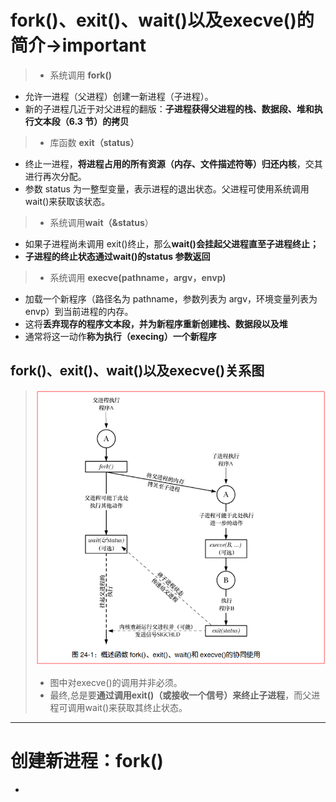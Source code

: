 # fork()、exit()、wait()以及execve()的简介->important

> - 系统调用 **fork()**

- 允许一进程（父进程）创建一新进程（子进程）。
- 新的子进程几近于对父进程的翻版：**子进程获得父进程的栈、数据段、堆和执行文本段（6.3 节）的拷贝**

> - 库函数 **exit（status）**

- 终止一进程，**将进程占用的所有资源（内存、文件描述符等）归还内核**，交其进行再次分配。
- 参数 status 为一整型变量，表示进程的退出状态。父进程可使用系统调用wait()来获取该状态。

> - 系统调用**wait（&status**）

- 如果子进程尚未调用 exit()终止，那么**wait()会挂起父进程直至子进程终止；**
- **子进程的终止状态通过wait()的status 参数返回**

> - 系统调用 **execve(pathname，argv，envp)**

- 加载一个新程序（路径名为 pathname，参数列表为 argv，环境变量列表为 envp）到当前进程的内存。
- 这将**丢弃现存的程序文本段，并为新程序重新创建栈、数据段以及堆**
- 通常将这一动作**称为执行（execing）一个新程序**
  
## fork()、exit()、wait()以及execve()关系图
> ![](2023-03-28-21-48-46.png)
> - 图中对execve()的调用并非必须。
> - 最终,总是要**通过调用exit()（或接收一个信号）来终止子进程**，而父进程可调用wait()来获取其终止状态。


---
# 创建新进程：fork()
- 
